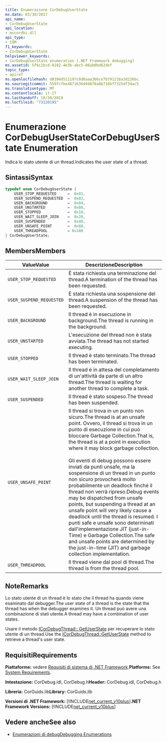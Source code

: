 ```yaml
---
title: Enumerazione CorDebugUserState
ms.date: 03/30/2017
api_name:
- CorDebugUserState
api_location:
- mscordbi.dll
api_type:
- COM
f1_keywords:
- CorDebugUserState
helpviewer_keywords:
- CorDebugUserState enumeration [.NET Framework debugging]
ms.assetid: 5f6c2bcd-8102-4e3b-abc5-86ab0bd62def
topic_type:
- apiref
ms.openlocfilehash: d0394d511197c8d0aaa366ce7b791216a3d226bc
ms.sourcegitcommit: 559fcfbe4871636494870a8b716bf7325df34ac5
ms.translationtype: MT
ms.contentlocale: it-IT
ms.lasthandoff: 10/30/2019
ms.locfileid: "73120195"
---
```

# <a name="cordebuguserstate-enumeration"></a><span data-ttu-id="e3acd-102">Enumerazione CorDebugUserState</span><span class="sxs-lookup"><span data-stu-id="e3acd-102">CorDebugUserState Enumeration</span></span>
<span data-ttu-id="e3acd-103">Indica lo stato utente di un thread.</span><span class="sxs-lookup"><span data-stu-id="e3acd-103">Indicates the user state of a thread.</span></span>  
  
## <a name="syntax"></a><span data-ttu-id="e3acd-104">Sintassi</span><span class="sxs-lookup"><span data-stu-id="e3acd-104">Syntax</span></span>  
  
```cpp  
typedef enum CorDebugUserState {  
    USER_STOP_REQUESTED     =  0x01,  
    USER_SUSPEND_REQUESTED  =  0x02,  
    USER_BACKGROUND         =  0x04,  
    USER_UNSTARTED          =  0x08,  
    USER_STOPPED            =  0x10,  
    USER_WAIT_SLEEP_JOIN    =  0x20,  
    USER_SUSPENDED          =  0x40,  
    USER_UNSAFE_POINT       =  0x80,  
    USER_THREADPOOL         = 0x100  
} CorDebugUserState;  
```  
  
## <a name="members"></a><span data-ttu-id="e3acd-105">Members</span><span class="sxs-lookup"><span data-stu-id="e3acd-105">Members</span></span>  
  
|<span data-ttu-id="e3acd-106">Value</span><span class="sxs-lookup"><span data-stu-id="e3acd-106">Value</span></span>|<span data-ttu-id="e3acd-107">Descrizione</span><span class="sxs-lookup"><span data-stu-id="e3acd-107">Description</span></span>|  
|-----------|-----------------|  
|`USER_STOP_REQUESTED`|<span data-ttu-id="e3acd-108">È stata richiesta una terminazione del thread.</span><span class="sxs-lookup"><span data-stu-id="e3acd-108">A termination of the thread has been requested.</span></span>|  
|`USER_SUSPEND_REQUESTED`|<span data-ttu-id="e3acd-109">È stata richiesta una sospensione del thread.</span><span class="sxs-lookup"><span data-stu-id="e3acd-109">A suspension of the thread has been requested.</span></span>|  
|`USER_BACKGROUND`|<span data-ttu-id="e3acd-110">Il thread è in esecuzione in background.</span><span class="sxs-lookup"><span data-stu-id="e3acd-110">The thread is running in the background.</span></span>|  
|`USER_UNSTARTED`|<span data-ttu-id="e3acd-111">L'esecuzione del thread non è stata avviata.</span><span class="sxs-lookup"><span data-stu-id="e3acd-111">The thread has not started executing.</span></span>|  
|`USER_STOPPED`|<span data-ttu-id="e3acd-112">Il thread è stato terminato.</span><span class="sxs-lookup"><span data-stu-id="e3acd-112">The thread has been terminated.</span></span>|  
|`USER_WAIT_SLEEP_JOIN`|<span data-ttu-id="e3acd-113">Il thread è in attesa del completamento di un'attività da parte di un altro thread.</span><span class="sxs-lookup"><span data-stu-id="e3acd-113">The thread is waiting for another thread to complete a task.</span></span>|  
|`USER_SUSPENDED`|<span data-ttu-id="e3acd-114">Il thread è stato sospeso.</span><span class="sxs-lookup"><span data-stu-id="e3acd-114">The thread has been suspended.</span></span>|  
|`USER_UNSAFE_POINT`|<span data-ttu-id="e3acd-115">Il thread si trova in un punto non sicuro.</span><span class="sxs-lookup"><span data-stu-id="e3acd-115">The thread is at an unsafe point.</span></span> <span data-ttu-id="e3acd-116">Ovvero, il thread si trova in un punto di esecuzione in cui può bloccare Garbage Collection.</span><span class="sxs-lookup"><span data-stu-id="e3acd-116">That is, the thread is at a point in execution where it may block garbage collection.</span></span><br /><br /> <span data-ttu-id="e3acd-117">Gli eventi di debug possono essere inviati da punti unsafe, ma la sospensione di un thread in un punto non sicuro provocherà molto probabilmente un deadlock finché il thread non verrà ripreso.</span><span class="sxs-lookup"><span data-stu-id="e3acd-117">Debug events may be dispatched from unsafe points, but suspending a thread at an unsafe point  will very likely cause a deadlock until the thread is resumed.</span></span> <span data-ttu-id="e3acd-118">I punti safe e unsafe sono determinati dall'implementazione JIT (just-in-Time) e Garbage Collection.</span><span class="sxs-lookup"><span data-stu-id="e3acd-118">The safe and unsafe points are determined by the just-in-time (JIT) and garbage collection implementation.</span></span>|  
|`USER_THREADPOOL`|<span data-ttu-id="e3acd-119">Il thread viene dal pool di thread.</span><span class="sxs-lookup"><span data-stu-id="e3acd-119">The thread is from the thread pool.</span></span>|  
  
## <a name="remarks"></a><span data-ttu-id="e3acd-120">Note</span><span class="sxs-lookup"><span data-stu-id="e3acd-120">Remarks</span></span>  
 <span data-ttu-id="e3acd-121">Lo stato utente di un thread è lo stato che il thread ha quando viene esaminato dal debugger.</span><span class="sxs-lookup"><span data-stu-id="e3acd-121">The user state of a thread is the state that the thread has when the debugger examines it.</span></span> <span data-ttu-id="e3acd-122">Un thread può avere una combinazione di stati utente.</span><span class="sxs-lookup"><span data-stu-id="e3acd-122">A thread may have a combination of user states.</span></span>  
  
 <span data-ttu-id="e3acd-123">Usare il metodo [ICorDebugThread:: GetUserState](../../../../docs/framework/unmanaged-api/debugging/icordebugthread-getuserstate-method.md) per recuperare lo stato utente di un thread.</span><span class="sxs-lookup"><span data-stu-id="e3acd-123">Use the [ICorDebugThread::GetUserState](../../../../docs/framework/unmanaged-api/debugging/icordebugthread-getuserstate-method.md) method to retrieve a thread's user state.</span></span>  
  
## <a name="requirements"></a><span data-ttu-id="e3acd-124">Requisiti</span><span class="sxs-lookup"><span data-stu-id="e3acd-124">Requirements</span></span>  
 <span data-ttu-id="e3acd-125">**Piattaforme:** vedere [Requisiti di sistema di .NET Framework](../../../../docs/framework/get-started/system-requirements.md).</span><span class="sxs-lookup"><span data-stu-id="e3acd-125">**Platforms:** See [System Requirements](../../../../docs/framework/get-started/system-requirements.md).</span></span>  
  
 <span data-ttu-id="e3acd-126">**Intestazione:** CorDebug.idl, CorDebug.h</span><span class="sxs-lookup"><span data-stu-id="e3acd-126">**Header:** CorDebug.idl, CorDebug.h</span></span>  
  
 <span data-ttu-id="e3acd-127">**Libreria:** CorGuids.lib</span><span class="sxs-lookup"><span data-stu-id="e3acd-127">**Library:** CorGuids.lib</span></span>  
  
 <span data-ttu-id="e3acd-128">**Versioni di .NET Framework:** [!INCLUDE[net_current_v10plus](../../../../includes/net-current-v10plus-md.md)]</span><span class="sxs-lookup"><span data-stu-id="e3acd-128">**.NET Framework Versions:** [!INCLUDE[net_current_v10plus](../../../../includes/net-current-v10plus-md.md)]</span></span>  
  
## <a name="see-also"></a><span data-ttu-id="e3acd-129">Vedere anche</span><span class="sxs-lookup"><span data-stu-id="e3acd-129">See also</span></span>

- [<span data-ttu-id="e3acd-130">Enumerazioni di debug</span><span class="sxs-lookup"><span data-stu-id="e3acd-130">Debugging Enumerations</span></span>](../../../../docs/framework/unmanaged-api/debugging/debugging-enumerations.md)
